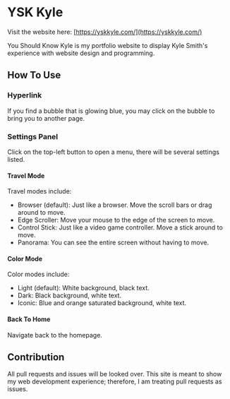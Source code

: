 # <abr title='You Should Know'>YSK</abr> Kyle
Visit the website here: [https://yskkyle.com/](https://yskkyle.com/)

You Should Know Kyle is my portfolio website to display Kyle Smith's experience with website design and programming.

## How To Use

### Hyperlink
If you find a bubble that is glowing blue, you may click on the bubble to bring you to another page.

### Settings Panel
Click on the top-left button to open a menu, there will be several settings listed.

#### Travel Mode
Travel modes include:
- Browser (default): Just like a browser. Move the scroll bars or drag around to move.
- Edge Scroller: Move your mouse to the edge of the screen to move.
- Control Stick: Just like a video game controller. Move a stick around to move.
- Panorama: You can see the entire screen without having to move.

#### Color Mode
Color modes include:
- Light (default): White background, black text.
- Dark: Black background, white text.
- Iconic: Blue and orange saturated background, white text.

#### Back To Home
Navigate back to the homepage.

## Contribution
All pull requests and issues will be looked over. This site is meant to show my web development experience; therefore, I am treating pull requests as issues.